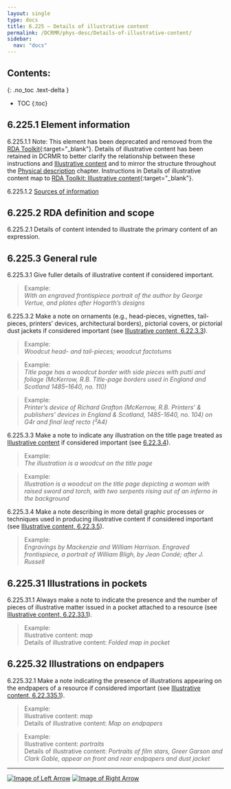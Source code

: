 ```yaml
---
layout: single
type: docs
title: 6.225 — Details of illustrative content
permalink: /DCRMR/phys-desc/Details-of-illustrative-content/
sidebar:
  nav: "docs"
---
```


## Contents:
{: .no_toc .text-delta }

- TOC
{:toc}

## 6.225.1 Element information

<a name="6.225.1.1">6.225.1.1</a> Note: This element has been deprecated and removed from the [RDA Toolkit](https://www.rdatoolkit.org/){:target="_blank"}. Details of illustrative content has been retained in DCRMR to better clarify the relationship between these instructions and [Illustrative content](/DCRMR/phys-desc/Illustrative-content/) and to mirror the structure throughout the [Physical description](/DCRMR/phys-desc/) chapter. Instructions in Details of illustrative content map to [RDA Toolkit: Illustrative content](https://access.rdatoolkit.org/Content/Index?externalId=en-US_ala-126a56dc-d07f-34bf-9e42-0bfa48a3e574){:target="_blank"}.

<a name="6.225.1.2">6.225.1.2</a> [Sources of information](/DCRMR/phys-desc/#6011-sources-of-information) 

## 6.225.2 RDA definition and scope

<a name="6.225.2.1">6.225.2.1</a> Details of content intended to illustrate the primary content of an expression.

## 6.225.3 General rule

<a name="6.225.3.1">6.225.3.1</a> Give fuller details of illustrative content if considered important. 

>Example:  
><CITE>With an engraved frontispiece portrait of the author by George Vertue, and plates after Hogarth’s designs</CITE>

<a name="6.225.3.2">6.225.3.2</a> Make a note on ornaments (e.g., head-pieces, vignettes, tail-pieces, printers’ devices, architectural borders), pictorial covers, or pictorial dust jackets if considered important (see [Illustrative content, 6.22.3.3](/DCRMR/phys-desc/Illustrative-content/#6.22.3.3)). 

>Example:  
><CITE>Woodcut head- and tail-pieces; woodcut factotums</CITE>

>Example:  
><CITE>Title page has a woodcut border with side pieces with putti and foliage (McKerrow, R.B. Title-page borders used in England and Scotland 1485–1640, no. 110)</CITE>  

>Example:  
><CITE>Printer’s device of Richard Grafton (McKerrow, R.B. Printers’ & publishers’ devices in England & Scotland, 1485-1640, no. 104) on G4r and final leaf recto (²A4)</CITE>

<a name="6.225.3.3">6.225.3.3</a> Make a note to indicate any illustration on the title page treated as [Illustrative content](/DCRMR/phys-desc/Illustrative-content/) if considered important (see [6.22.3.4](/DCRMR/phys-desc/Illustrative-content/#6.22.3.4)).

>Example:  
><CITE>The illustration is a woodcut on the title page</CITE>

>Example:  
><CITE>Illustration is a woodcut on the title page depicting a woman with raised sword and torch, with two serpents rising out of an inferno in the background</CITE>

<a name="6.225.3.4">6.225.3.4</a> Make a note describing in more detail graphic processes or techniques used in producing illustrative content if considered important (see [Illustrative content, 6.22.3.5](/DCRMR/phys-desc/Illustrative-content/#6.22.3.5)). 

>Example:  
> <CITE>Engravings by Mackenzie and William Harrison. Engraved frontispiece, a portrait of William Bligh, by Jean Condé; after J. Russell</CITE>

## 6.225.31 Illustrations in pockets 

<a name="6.225.31.1">6.225.31.1</a> Always make a note to indicate the presence and the number of pieces of illustrative matter issued in a pocket attached to a resource (see [Illustrative content, 6.22.33.1](/DCRMR/phys-desc/Illustrative-content/#6.22.33.1)).

>Example:  
>Illustrative content: <CITE>map</CITE>  
>Details of illustrative content: <CITE>Folded map in pocket</CITE>  

## 6.225.32 Illustrations on endpapers 

<a name="6.225.32.1">6.225.32.1</a> Make a note indicating the presence of illustrations appearing on the endpapers of a resource if considered important (see [Illustrative content, 6.22.335.1](/DCRMR/phys-desc/Illustrative-content/#6.22.335.1)).

>Example:  
>Illustrative content: <CITE>map</CITE>  
>Details of illustrative content: <CITE>Map on endpapers</CITE> 

>Example:  
>Illustrative content: <CITE>portraits</CITE>  
>Details of illustrative content: <CITE>Portraits of film stars, Greer Garson and Clark Gable, appear on front and rear endpapers and dust jacket</CITE>

---

[![Image of Left Arrow](https://rbms-bsc.github.io/DCRMR/assets/pictures/navigation/Arrow_Left.png "6.22 — Illustrative content")](/DCRMR/phys-desc/Illustrative-content/) [![Image of Right Arrow](https://rbms-bsc.github.io/DCRMR/assets/pictures/navigation/Arrow_Right.png "6.23 — Color content")](/DCRMR/phys-desc/Color-content/)
